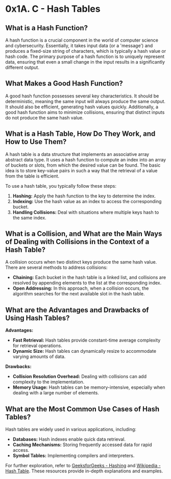 # 0x1A. C - Hash Tables

## What is a Hash Function?

A hash function is a crucial component in the world of computer science and cybersecurity. Essentially, it takes input data (or a 'message') and produces a fixed-size string of characters, which is typically a hash value or hash code. The primary purpose of a hash function is to uniquely represent data, ensuring that even a small change in the input results in a significantly different output.

## What Makes a Good Hash Function?

A good hash function possesses several key characteristics. It should be deterministic, meaning the same input will always produce the same output. It should also be efficient, generating hash values quickly. Additionally, a good hash function aims to minimize collisions, ensuring that distinct inputs do not produce the same hash value.

## What is a Hash Table, How Do They Work, and How to Use Them?

A hash table is a data structure that implements an associative array abstract data type. It uses a hash function to compute an index into an array of buckets or slots, from which the desired value can be found. The basic idea is to store key-value pairs in such a way that the retrieval of a value from the table is efficient.

To use a hash table, you typically follow these steps:
1. **Hashing:** Apply the hash function to the key to determine the index.
2. **Indexing:** Use the hash value as an index to access the corresponding bucket.
3. **Handling Collisions:** Deal with situations where multiple keys hash to the same index.

## What is a Collision, and What are the Main Ways of Dealing with Collisions in the Context of a Hash Table?

A collision occurs when two distinct keys produce the same hash value. There are several methods to address collisions:
- **Chaining:** Each bucket in the hash table is a linked list, and collisions are resolved by appending elements to the list at the corresponding index.
- **Open Addressing:** In this approach, when a collision occurs, the algorithm searches for the next available slot in the hash table.

## What are the Advantages and Drawbacks of Using Hash Tables?

**Advantages:**
- **Fast Retrieval:** Hash tables provide constant-time average complexity for retrieval operations.
- **Dynamic Size:** Hash tables can dynamically resize to accommodate varying amounts of data.

**Drawbacks:**
- **Collision Resolution Overhead:** Dealing with collisions can add complexity to the implementation.
- **Memory Usage:** Hash tables can be memory-intensive, especially when dealing with a large number of elements.

## What are the Most Common Use Cases of Hash Tables?

Hash tables are widely used in various applications, including:
- **Databases:** Hash indexes enable quick data retrieval.
- **Caching Mechanisms:** Storing frequently accessed data for rapid access.
- **Symbol Tables:** Implementing compilers and interpreters.

For further exploration, refer to [GeeksforGeeks - Hashing](https://www.geeksforgeeks.org/hashing-data-structure/) and [Wikipedia - Hash Table](https://en.wikipedia.org/wiki/Hash_table). These resources provide in-depth explanations and examples.
